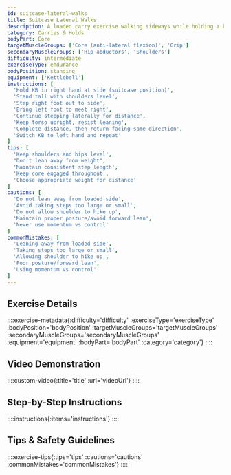 ```yaml
---
id: suitcase-lateral-walks
title: Suitcase Lateral Walks
description: A loaded carry exercise walking sideways while holding a kettlebell on one side, developing anti-lateral flexion core strength, hip stability, and grip endurance while challenging coordination and balance.
category: Carries & Holds
bodyPart: Core
targetMuscleGroups: ['Core (anti-lateral flexion)', 'Grip']
secondaryMuscleGroups: ['Hip abductors', 'Shoulders']
difficulty: intermediate
exerciseType: endurance
bodyPosition: standing
equipment: ['Kettlebell']
instructions: [
  'Hold KB in right hand at side (suitcase position)',
  'Stand tall with shoulders level',
  'Step right foot out to side',
  'Bring left foot to meet right',
  'Continue stepping laterally for distance',
  'Keep torso upright, resist leaning',
  'Complete distance, then return facing same direction',
  'Switch KB to left hand and repeat'
]
tips: [
  'Keep shoulders and hips level',
  "Don't lean away from weight",
  'Maintain consistent step length',
  'Keep core engaged throughout',
  'Choose appropriate weight for distance'
]
cautions: [
  'Do not lean away from loaded side',
  'Avoid taking steps too large or small',
  'Do not allow shoulder to hike up',
  'Maintain proper posture/avoid forward lean',
  'Never use momentum vs control'
]
commonMistakes: [
  'Leaning away from loaded side',
  'Taking steps too large or small',
  'Allowing shoulder to hike up',
  'Poor posture/forward lean',
  'Using momentum vs control'
]
---
```


## Exercise Details

::::exercise-metadata{:difficulty='difficulty' :exerciseType='exerciseType' :bodyPosition='bodyPosition' :targetMuscleGroups='targetMuscleGroups' :secondaryMuscleGroups='secondaryMuscleGroups' :equipment='equipment' :bodyPart='bodyPart' :category='category'}
::::

## Video Demonstration

::::custom-video{:title='title' :url='videoUrl'}
::::

## Step-by-Step Instructions

::::instructions{:items='instructions'}
::::

## Tips & Safety Guidelines

::::exercise-tips{:tips='tips' :cautions='cautions' :commonMistakes='commonMistakes'}
::::
